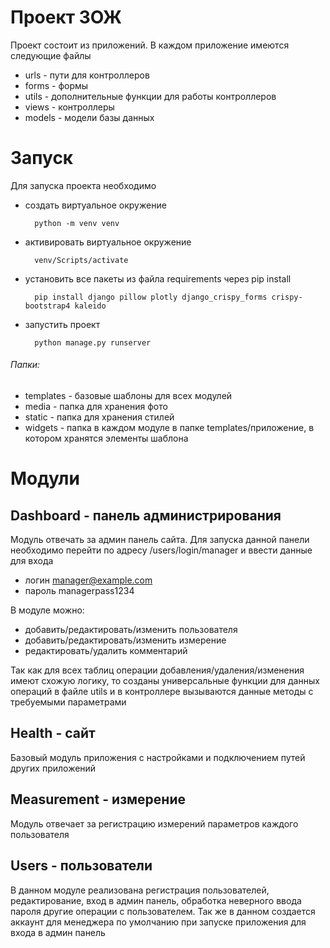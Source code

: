 # Проект ЗОЖ

Проект состоит из приложений. В каждом приложение имеются следующие файлы
* urls - пути для контроллеров
* forms - формы
* utils - дополнительные функции для работы контроллеров
* views - контроллеры
* models - модели базы данных

# Запуск

Для запуска проекта необходимо 
* создать виртуальное окружение
        
        python -m venv venv

* активировать виртуальное окружение
        
        venv/Scripts/activate

* установить все пакеты из файла requirements через pip install
    
        pip install django pillow plotly django_crispy_forms crispy-bootstrap4 kaleido
 
* запустить проект

        python manage.py runserver

###### Папки:
* templates - базовые шаблоны для всех модулей
* media - папка для хранения фото
* static - папка для хранения стилей
* widgets - папка в каждом модуле в папке templates/приложение, в котором хранятся элементы шаблона

# Модули

## Dashboard - панель администрирования

Модуль отвечать за админ панель сайта. Для запуска данной панели необходимо перейти по адресу /users/login/manager 
и ввести данные для входа
* логин manager@example.com
* пароль managerpass1234

В модуле можно:
* добавить/редактировать/изменить пользователя
* добавить/редактировать/изменить измерение
* редактировать/удалить комментарий

Так как для всех таблиц операции добавления/удаления/изменения имеют схожую логику, то созданы универсальные функции 
для данных операций в файле utils и в контроллере вызываются данные методы с требуемыми параметрами

## Health - сайт

Базовый модуль приложения с настройками и подключением путей других приложений

## Measurement - измерение

Модуль отвечает за регистрацию измерений параметров каждого пользователя

## Users - пользователи

В данном модуле реализована регистрация пользователей, редактирование, вход в админ панель, 
обработка неверного ввода пароля  другие операции с пользователем.
Так же в данном создается аккаунт для менеджера по умолчанию при запуске приложения для входа в админ панель
